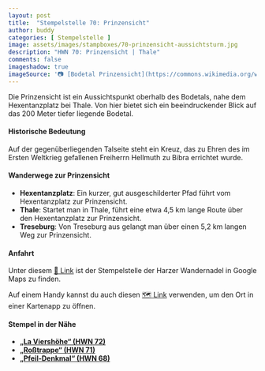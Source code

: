 ```yaml
---
layout: post
title:  "Stempelstelle 70: Prinzensicht"
author: buddy
categories: [ Stempelstelle ]
image: assets/images/stampboxes/70-prinzensicht-aussichtsturm.jpg
description: "HWN 70: Prinzensicht | Thale"
comments: false
imageshadow: true
imageSource: '📷 [Bodetal Prinzensicht](https://commons.wikimedia.org/wiki/File:Bodetal_Prinzensicht.jpg) von <a href="//commons.wikimedia.org/wiki/User:AxelHH" title="User:AxelHH">Axel Hindemith</a> unter Lizenz Public domain'
---
```


Die Prinzensicht ist ein Aussichtspunkt oberhalb des Bodetals, nahe dem Hexentanzplatz bei Thale. Von hier bietet sich ein beeindruckender Blick auf das 200 Meter tiefer liegende Bodetal.

#### Historische Bedeutung

Auf der gegenüberliegenden Talseite steht ein Kreuz, das zu Ehren des im Ersten Weltkrieg gefallenen Freiherrn Hellmuth zu Bibra errichtet wurde.

#### Wanderwege zur Prinzensicht

- **Hexentanzplatz**: Ein kurzer, gut ausgeschilderter Pfad führt vom Hexentanzplatz zur Prinzensicht.
- **Thale**: Startet man in Thale, führt eine etwa 4,5 km lange Route über den Hexentanzplatz zur Prinzensicht.
- **Treseburg**: Von Treseburg aus gelangt man über einen 5,2 km langen Weg zur Prinzensicht.

#### Anfahrt

Unter diesem [📍 Link](https://www.google.com/maps/dir/?api=1&origin=&destination=51.73372%2C%2011.00740) ist der Stempelstelle der Harzer Wandernadel in Google Maps zu finden.

<div class="android-only">
  Auf einem Handy kannst du auch diesen 
  <a href="geo:51.73372,11.00740">🗺️ Link</a> 
  verwenden, um den Ort in einer Kartenapp zu öffnen.
  <p></p>
</div>

#### Stempel in der Nähe

- [**„La Viershöhe“ (HWN 72)**](/stempelstelle-72-la-viershoehe)
- [**„Roßtrappe“ (HWN 71)**](/stempelstelle-71-rosstrappe-abzweig-schurre)
- [**„Pfeil-Denkmal“ (HWN 68)**](/stempelstelle-68-pfeil-denkmal)
